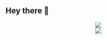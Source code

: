 ## Hey there 👋

<div align="center"> 
  <img src="https://go-skill-icons.vercel.app/api/icons?i=mint,helix,linux,git,bash,docker"/> 
  <br>
  <img src="https://go-skill-icons.vercel.app/api/icons?i=ruby,javascript,rails"/> 
</div>

